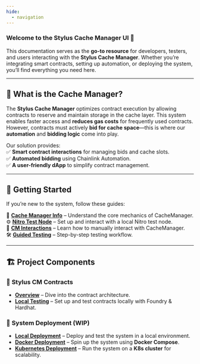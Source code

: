 ```yaml
---
hide:
  - navigation
---
```


### **Welcome to the Stylus Cache Manager UI 🚀**

This documentation serves as the **go-to resource** for developers, testers, and users interacting with the **Stylus Cache Manager**. Whether you’re integrating smart contracts, setting up automation, or deploying the system, you’ll find everything you need here.

---

## 🔹 **What is the Cache Manager?**

The **Stylus Cache Manager** optimizes contract execution by allowing contracts to reserve and maintain storage in the cache layer. This system enables faster access and **reduces gas costs** for frequently used contracts. However, contracts must actively **bid for cache space**—this is where our **automation** and **bidding logic** come into play.

Our solution provides:  
✅ **Smart contract interactions** for managing bids and cache slots.  
✅ **Automated bidding** using Chainlink Automation.  
✅ **A user-friendly dApp** to simplify contract management.

---

## 📌 **Getting Started**

If you’re new to the system, follow these guides:

📖 [**Cache Manager Info**](getting-started/01-cmUsefulInfo.md) – Understand the core mechanics of CacheManager.  
⚙️ [**Nitro Test Node**](getting-started/02-nitroTestNodeRunAndAddresses.md) – Set up and interact with a local Nitro test node.  
🔗 [**CM Interactions**](getting-started/03-cacheManagerInteractions.md) – Learn how to manually interact with CacheManager.  
🛠️ [**Guided Testing**](getting-started/04-CmGuidedTesting.md) – Step-by-step testing workflow.

---

## 🏗️ **Project Components**

### 🔷 **Stylus CM Contracts**

- **[Overview](stylus-cm-contracts/overview.md)** – Dive into the contract architecture.
- **[Local Testing](stylus-cm-contracts/testing.md)** – Set up and test contracts locally with Foundry & Hardhat.

### 🔷 **System Deployment (WIP)**

- **[Local Deployment](local-deployment/index.md)** – Deploy and test the system in a local environment.
- **[Docker Deployment](local-deployment/docker-compose/deployment/system-deployment.md)** – Spin up the system using **Docker Compose**.
- **[Kubernetes Deployment](local-deployment/kubernetes/deployment/system-deployment.md)** – Run the system on a **K8s cluster** for scalability.

